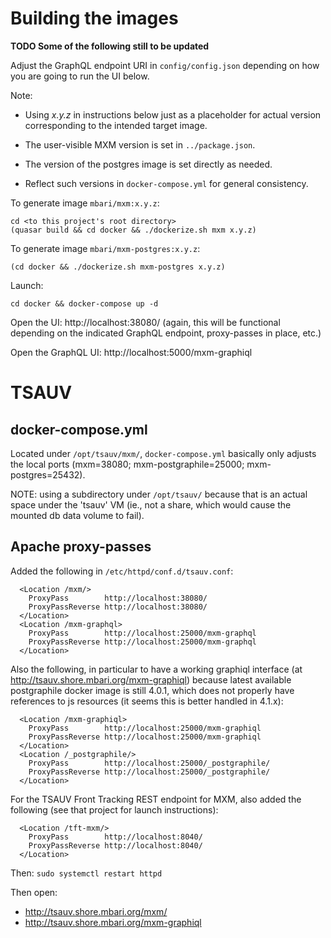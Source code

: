 # Building the images

**TODO Some of the following still to be updated**

Adjust the GraphQL endpoint URI in `config/config.json`
depending on how you are going to run the UI below.

Note:

- Using *x.y.z* in instructions below just as a placeholder for
  actual version corresponding to the intended target image.

- The user-visible MXM version is set in `../package.json`.

- The version of the postgres image is set directly as needed.

- Reflect such versions in `docker-compose.yml` for general consistency.


To generate image `mbari/mxm:x.y.z`:

    cd <to this project's root directory>
    (quasar build && cd docker && ./dockerize.sh mxm x.y.z)


To generate image `mbari/mxm-postgres:x.y.z`:

    (cd docker && ./dockerize.sh mxm-postgres x.y.z)

Launch:

    cd docker && docker-compose up -d

Open the UI: http://localhost:38080/
(again, this will be functional depending on the indicated GraphQL
endpoint, proxy-passes in place, etc.)

Open the GraphQL UI: http://localhost:5000/mxm-graphiql

# TSAUV

## docker-compose.yml

Located under `/opt/tsauv/mxm/`,
`docker-compose.yml` basically only adjusts the local ports
(mxm=38080; mxm-postgraphile=25000; mxm-postgres=25432).

NOTE: using a subdirectory under `/opt/tsauv/` because that is
an actual space under the 'tsauv' VM (ie., not a share, which
would cause the mounted db data volume to fail).

## Apache proxy-passes

Added the following in `/etc/httpd/conf.d/tsauv.conf`:

```
  <Location /mxm/>
    ProxyPass        http://localhost:38080/
    ProxyPassReverse http://localhost:38080/
  </Location>
  <Location /mxm-graphql>
    ProxyPass        http://localhost:25000/mxm-graphql
    ProxyPassReverse http://localhost:25000/mxm-graphql
  </Location>
```

Also the following, in particular to have a working
graphiql interface (at http://tsauv.shore.mbari.org/mxm-graphiql)
because latest available postgraphile docker image is still 4.0.1,
which does not properly have references to js resources
(it seems this is better handled in 4.1.x):

```
  <Location /mxm-graphiql>
    ProxyPass        http://localhost:25000/mxm-graphiql
    ProxyPassReverse http://localhost:25000/mxm-graphiql
  </Location>
  <Location /_postgraphile/>
    ProxyPass        http://localhost:25000/_postgraphile/
    ProxyPassReverse http://localhost:25000/_postgraphile/
  </Location>
```

For the TSAUV Front Tracking REST endpoint for MXM, also added
the following (see that project for launch instructions):

```
  <Location /tft-mxm/>
    ProxyPass        http://localhost:8040/
    ProxyPassReverse http://localhost:8040/
  </Location>
```

Then: `sudo systemctl restart httpd`

Then open:

- http://tsauv.shore.mbari.org/mxm/
- http://tsauv.shore.mbari.org/mxm-graphiql
